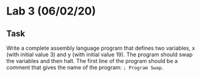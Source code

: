 # Lab 3 (06/02/20)

## Task
Write a complete assembly language program that defines two variables, x (with initial value 3) and y (with initial value 19). The program should swap the variables and then halt. The first line of the program should be a comment that gives the name of the program: `; Program Swap`.